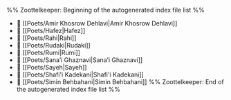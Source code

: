 %% Zoottelkeeper: Beginning of the autogenerated index file list  %%
- 📄 [[Poets/Amir Khosrow Dehlavi|Amir Khosrow Dehlavi]]
- 📄 [[Poets/Hafez|Hafez]]
- 📄 [[Poets/Rahi|Rahi]]
- 📄 [[Poets/Rudaki|Rudaki]]
- 📄 [[Poets/Rumi|Rumi]]
- 📄 [[Poets/Sana’i Ghaznavi|Sana’i Ghaznavi]]
- 📄 [[Poets/Sayeh|Sayeh]]
- 📄 [[Poets/Shafi'i Kadekani|Shafi'i Kadekani]]
- 📄 [[Poets/Simin Behbahani|Simin Behbahani]]
%% Zoottelkeeper: End of the autogenerated index file list  %%
